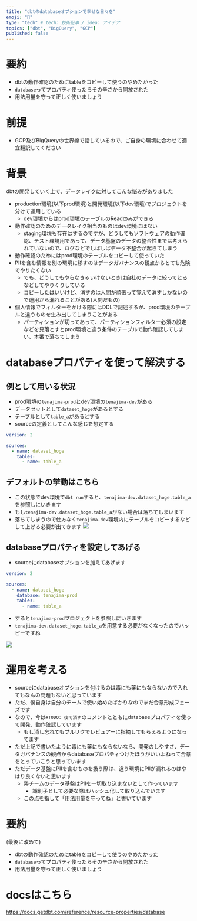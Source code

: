 ```yaml
---
title: "dbtのdatabaseオプションで幸せな日々を"
emoji: "📘"
type: "tech" # tech: 技術記事 / idea: アイデア
topics: ["dbt", "BigQuery", "GCP"]
published: false
---
```


# 要約

- dbtの動作確認のためにtableをコピーして使うのやめたかった
- `database`ってプロパティ使ったらその辛さから開放された
- 用法用量を守って正しく使いましょう


# 前提

- GCP及びBigQueryの世界線で話しているので、ご自身の環境に合わせて適宜翻訳してください

# 背景

dbtの開発していく上で、データレイクに対してこんな悩みがありました

- production環境(以下prod環境)と開発環境(以下dev環境)でプロジェクトを分けて運用している
  - dev環境からはprod環境のテーブルのReadのみができる
- 動作確認のためのデータレイク相当のものはdev環境にはない
  - staging環境も存在はするのですが、どうしてもソフトウェアの動作確認、テスト環境用であって、データ基盤のデータの整合性までは考えられていないので、ログなどでしばしばデータ不整合が起きてしまう
- 動作確認のためにはprod環境のテーブルをコピーして使っていた
- PIIを含む情報を別の環境に移すのはデータガバナンスの観点からとても危険でやりたくない
  - でも、どうしてもやらなきゃいけないときは自社のデータに絞ってとるなどしてやりくりしている
  - コピーしたはいいけど、消すのは人間が頑張って覚えて消すしかないので運用から漏れることがある(人間だもの)
- 個人情報でフィルターをかける際にはDDLで記述するが、prod環境のテーブルと違うものを生み出してしまうことがある
  - パーティションが切ってあって、パーティションフィルター必須の設定などを見落とすとprod環境と違う条件のテーブルで動作確認してしまい、本番で落ちてしまう

# databaseプロパティを使って解決する

## 例として用いる状況

- prod環境の`tenajima-prod`とdev環境の`tenajima-dev`がある
- データセットとして`dataset_hoge`があるとする
- テーブルとして`table_a`があるとする
- sourceの定義としてこんな感じを想定する
```YAML
version: 2

sources:
  - name: dataset_hoge
    tables:
      - name: table_a
```

## デフォルトの挙動はこちら

- この状態でdev環境で`dbt run`すると、`tenajima-dev.dataset_hoge.table_a`を参照しにいきます
- もし`tenajima-dev.dataset_hoge.table_a`がない場合は落ちてしまいます
- 落ちてしまうので仕方なく`tenajima-dev`環境内にテーブルをコピーするなどして上げる必要が出てきます
![](https://storage.googleapis.com/zenn-user-upload/08f2273f597f-20220909.png)

## databaseプロパティを設定してあげる

- sourceにdatabaseオプションを加えてあげます
```YAML
version: 2

sources:
  - name: dataset_hoge
    database: tenajima-prod
    tables:
      - name: table_a
```
- すると`tenajima-prod`プロジェクトを参照しにいきます
- `tenajima-dev.dataset_hoge.table_a`を用意する必要がなくなったのでハッピーですね

![](https://storage.googleapis.com/zenn-user-upload/9c3cbaf1309a-20220909.png)

# 運用を考える

- sourceにdatabaseオプションを付けるのは毒にも薬にもならないので入れてもなんの問題もないと思っています
- ただ、僕自身は自分のチームで使い始めたばかりなのでまだ合意形成フェーズです
- なので、今は`#TODO: 後で消す`のコメントとともにdatabaseプロパティを使って開発、動作確認しています
  - もし消し忘れてもプルリクでレビュアーに指摘してもらえるようになってます
- ただ上記で書いたように毒にも薬にもならないなら、開発のしやすさ、データガバナンスの観点からdatabaseプロパティつけたほうがいいよねって合意をとっていこうと思っています
- ただデータ基盤にPIIを含むものを扱う際は、違う環境にPIIが漏れるのはやはり良くないと思います
  - 弊チームのデータ基盤はPIIを一切取り込まないとして作っています
    - 識別子として必要な際はハッシュ化して取り込んでいます
  - この点を指して「用法用量を守ってね」と書いています

# 要約

(最後に改めて)
- dbtの動作確認のためにtableをコピーして使うのやめたかった
- `database`ってプロパティ使ったらその辛さから開放された
- 用法用量を守って正しく使いましょう


# docsはこちら

https://docs.getdbt.com/reference/resource-properties/database

